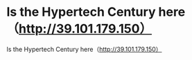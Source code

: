 # Is the Hypertech Century here（http://39.101.179.150）

Is the Hypertech Century here（http://39.101.179.150）
